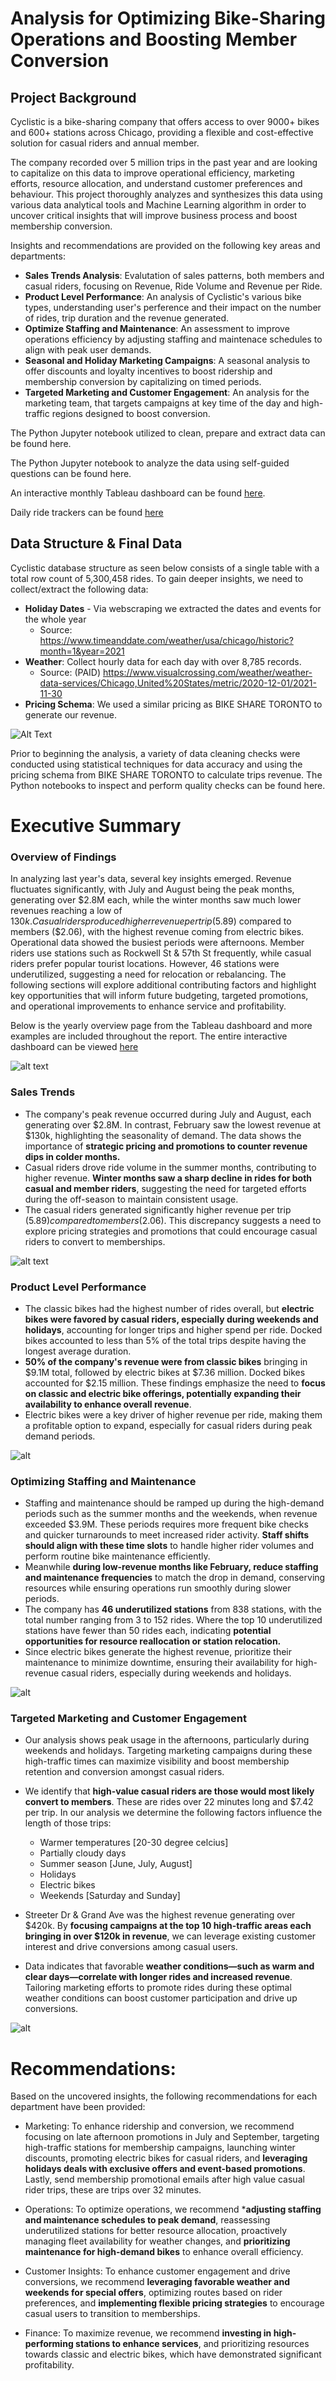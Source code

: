 # Analysis for Optimizing Bike-Sharing Operations and Boosting Member Conversion

## Project Background
Cyclistic is a bike-sharing company that offers access to over 9000+ bikes and 600+ stations across Chicago, providing a flexible and cost-effective solution for casual riders and annual member.

The company recorded over 5 million trips in the past year and are looking to capitalize on this data to improve operational efficiency, marketing efforts, resource allocation, and understand customer preferences and behaviour. This project thoroughly analyzes and synthesizes this data using various data analytical tools and Machine Learning algorithm in order to uncover critical insights that will improve business process and boost membership conversion.

Insights and recommendations are provided on the following key areas and departments:

* **Sales Trends Analysis**: Evalutation of sales patterns, both members and casual riders, focusing on Revenue, Ride Volume and Revenue per Ride.
* **Product Level Performance**: An analysis of Cyclistic's various bike types, understanding user's perference and their impact on the number of rides, trip duration and the revenue generated.
* **Optimize Staffing and Maintenance**: An assessment to improve operations efficiency by adjusting staffing and maintenace schedules to align with peak user demands.
* **Seasonal and Holiday Marketing Campaigns**: A seasonal analysis to offer discounts and loyalty incentives to boost ridership and membership conversion by capitalizing on timed periods.
* **Targeted Marketing and Customer Engagement**: An analysis for the marketing team, that targets campaigns at key time of the day and high-traffic regions designed to boost conversion.

The Python Jupyter notebook utilized to clean, prepare and extract data can be found here.

The Python Jupyter notebook to analyze the data using self-guided questions can be found here.

An interactive monthly Tableau dashboard can be found [here](https://public.tableau.com/app/profile/lekanelegbede/viz/HRDailyRidesDashboard/RideDashboard).

Daily ride trackers can be found [here](https://public.tableau.com/views/HRDailyRidesDashboard/TripDetails?:language=en-US&:sid=&:redirect=auth&:display_count=n&:origin=viz_share_link)

## Data Structure & Final Data
Cyclistic database structure as seen below consists of a single table with a total row count of 5,300,458 rides.
To gain deeper insights, we need to collect/extract the following data:
* **Holiday Dates** - Via webscraping we extracted the dates and events for the whole year
    - Source: https://www.timeanddate.com/weather/usa/chicago/historic?month=1&year=2021
* **Weather**: Collect hourly data for each day with over 8,785 records.
    - Source: (PAID) https://www.visualcrossing.com/weather/weather-data-services/Chicago,United%20States/metric/2020-12-01/2021-11-30
* **Pricing Schema**: We used a similar pricing as BIKE SHARE TORONTO to generate our revenue.

![Alt Text](https://github.com/Lekan-E/Customer-and-Product-Analysis-using-ML/blob/9719f429419f7dddcc29019b758d4dd613a80558/Images/Misc/drawSQL-image-export-2024-09-27.png)

Prior to beginning the analysis, a variety of data cleaning checks were conducted using statistical techniques for data accuracy and using the pricing schema from BIKE SHARE TORONTO to calculate trips revenue. The Python notebooks to inspect and perform quality checks can be found here.


# Executive Summary
### Overview of Findings

In analyzing last year's data, several key insights emerged. Revenue fluctuates significantly, with July and August being the peak months, generating over $2.8M each, while the winter months saw much lower revenues reaching a low of $130k. Casual riders produced higher revenue per trip ($5.89) compared to members ($2.06), with the highest revenue coming from electric bikes. Operational data showed the busiest periods were afternoons. Member riders use stations such as Rockwell St & 57th St frequently, while casual riders prefer popular tourist locations. However, 46 stations were underutilized, suggesting a need for relocation or rebalancing. The following sections will explore additional contributing factors and highlight key opportunities that will inform future budgeting, targeted promotions, and operational improvements to enhance service and profitability.


Below is the yearly overview page from the Tableau dashboard and more examples are included throughout the report. The entire interactive dashboard can be viewed [here](https://public.tableau.com/app/profile/lekanelegbede/viz/HRDailyRidesDashboard/RideDashboard)

![alt text](https://github.com/Lekan-E/Customer-and-Product-Analysis-using-ML/blob/12231dcfcd7f969f99256c7bf1d1af14b5755cd9/Images/Misc/Sales%20Trends.png)

### Sales Trends
- The company's peak revenue occurred during July and August, each generating over $2.8M. In contrast, February saw the lowest revenue at $130k, highlighting the seasonality of demand. The data shows the importance of **strategic pricing and promotions to counter revenue dips in colder months.**
- Casual riders drove ride volume in the summer months, contributing to higher revenue. **Winter months saw a sharp decline in rides for both casual and member riders**, suggesting the need for targeted efforts during the off-season to maintain consistent usage.
- The casual riders generated significantly higher revenue per trip ($5.89) compared to members ($2.06). This discrepancy suggests a need to explore pricing strategies and promotions that could encourage casual riders to convert to memberships.

![alt text](https://github.com/Lekan-E/Customer-and-Product-Analysis-using-ML/blob/460b92cf5fc9b2e6fdeda62d41bcf329710c012a/Images/Misc/correlation.png)

### Product Level Performance
- The classic bikes had the highest number of rides overall, but **electric bikes were favored by casual riders, especially during weekends and holidays**, accounting for longer trips and higher spend per ride. Docked bikes accounted to less than 5% of the total trips despite having the longest average duration.
- **50% of the company's revenue were from classic bikes** bringing in $9.1M total, followed by electric bikes at $7.36 million. Docked bikes accounted for $2.15 million. These findings emphasize the need to **focus on classic and electric bike offerings, potentially expanding their availability to enhance overall revenue**.
- Electric bikes were a key driver of higher revenue per ride, making them a profitable option to expand, especially for casual riders during peak demand periods.

![alt](https://github.com/Lekan-E/Customer-and-Product-Analysis-using-ML/blob/460b92cf5fc9b2e6fdeda62d41bcf329710c012a/Images/Misc/bikes.png)

### Optimizing Staffing and Maintenance
- Staffing and maintenance should be ramped up during the high-demand periods such as the summer months and the weekends, when revenue exceeded $3.9M. These periods requires more frequent bike checks and quicker turnarounds to meet increased rider activity. **Staff shifts should align with these time slots** to handle higher rider volumes and perform routine bike maintenance efficiently.
- Meanwhile **during low-revenue months like February, reduce staffing and maintenance frequencies** to match the drop in demand, conserving resources while ensuring operations run smoothly during slower periods.
- The company has **46 underutilized stations** from 838 stations, with the total number ranging from 3 to 152 rides. Where the top 10 underutilized stations have fewer than 50 rides each, indicating **potential opportunities for resource reallocation or station relocation.**
- Since electric bikes generate the highest revenue, prioritize their maintenance to minimize downtime, ensuring their availability for high-revenue casual riders, especially during weekends and holidays.

![alt](https://github.com/Lekan-E/Customer-and-Product-Analysis-using-ML/blob/64d6d3a82eaf88c86dbd6b89976664e5c2ade799/Images/Misc/Rides%20by%20Region.png)

### Targeted Marketing and Customer Engagement
- Our analysis shows peak usage in the afternoons, particularly during weekends and holidays. Targeting marketing campaigns during these high-traffic times can maximize visibility and boost membership retention and conversion amongst casual riders.
- We identify that **high-value casual riders are those would most likely convert to members**. These are rides over 22 minutes long and $7.42 per trip. In our analysis we determine the following factors influence the length of those trips:
    - Warmer temperatures [20-30 degree celcius]
    - Partially cloudy days
    - Summer season [June, July, August]
    - Holidays
    - Electric bikes
    - Weekends [Saturday and Sunday]

- Streeter Dr & Grand Ave was the highest revenue generating over $420k. By **focusing campaigns at the top 10 high-traffic areas each bringing in over $120k in revenue**, we can leverage existing customer interest and drive conversions among casual users.
- Data indicates that favorable **weather conditions—such as warm and clear days—correlate with longer rides and increased revenue**. Tailoring marketing efforts to promote rides during these optimal weather conditions can boost customer participation and drive up conversions.

![alt](https://github.com/Lekan-E/Customer-and-Product-Analysis-using-ML/blob/64d6d3a82eaf88c86dbd6b89976664e5c2ade799/Images/Misc/output.png)

# Recommendations:
Based on the uncovered insights, the following recommendations for each department have been provided:

- Marketing: To enhance ridership and conversion, we recommend focusing on late afternoon promotions in July and September, targeting high-traffic stations for membership campaigns, launching winter discounts, promoting electric bikes for casual riders, and **leveraging holidays deals with exclusive offers and event-based promotions**. Lastly, send membership promotional emails after high value casual rider trips, these are trips over 32 minutes.

- Operations: To optimize operations, we recommend ***adjusting staffing and maintenance schedules to peak demand**, reassessing underutilized stations for better resource allocation, proactively managing fleet availability for weather changes, and **prioritizing maintenance for high-demand bikes** to enhance overall efficiency.

- Customer Insights: To enhance customer engagement and drive conversions, we recommend **leveraging favorable weather and weekends for special offers**, optimizing routes based on rider preferences, and **implementing flexible pricing strategies** to encourage casual users to transition to memberships.

- Finance: To maximize revenue, we recommend **investing in high-performing stations to enhance services**, and prioritizing resources towards classic and electric bikes, which have demonstrated significant profitability.
